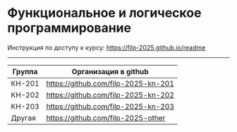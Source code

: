 # Функциональное и логическое программирование

Инструкция по доступу к курсу: https://filp-2025.github.io/readme

----

| Группа | Организация в github                |
|--------|-------------------------------------|
| КН-201 | https://github.com/filp-2025-kn-201 |
| КН-202 | https://github.com/filp-2025-kn-202 |
| КН-203 | https://github.com/filp-2025-kn-203 |
| Другая | https://github.com/filp-2025-other  |

